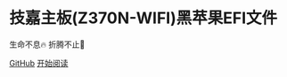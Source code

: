 # 技嘉主板(Z370N-WIFI)黑苹果EFI文件

 生命不息🔥 折腾不止💪

[GitHub](https://github.com/qinkangdeid/z370n-wifi-hackintosh)
[开始阅读](README.md)